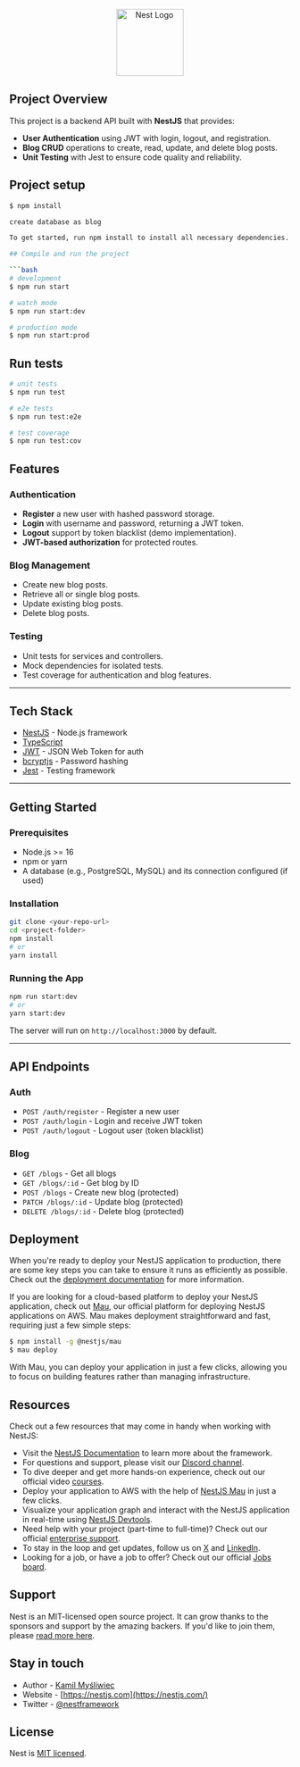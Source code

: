 <p align="center">
  <a href="http://nestjs.com/" target="blank"><img src="https://nestjs.com/img/logo-small.svg" width="120" alt="Nest Logo" /></a>
</p>

[circleci-image]: https://img.shields.io/circleci/build/github/nestjs/nest/master?token=abc123def456
[circleci-url]: https://circleci.com/gh/nestjs/nest

## Project Overview

This project is a backend API built with **NestJS** that provides:

- **User Authentication** using JWT with login, logout, and registration.
- **Blog CRUD** operations to create, read, update, and delete blog posts.
- **Unit Testing** with Jest to ensure code quality and reliability.

## Project setup

```bash
$ npm install

create database as blog

To get started, run npm install to install all necessary dependencies. After installation, open the app.module.ts file and configure your MySQL credentials (such as host, port, username, password, and database) inside the TypeOrmModule.forRoot() section. Make sure to manually create a MySQL database named "blog" before running the application. This will ensure a proper connection between your NestJS backend and the MySQL database.

## Compile and run the project

```bash
# development
$ npm run start

# watch mode
$ npm run start:dev

# production mode
$ npm run start:prod
```

## Run tests

```bash
# unit tests
$ npm run test

# e2e tests
$ npm run test:e2e

# test coverage
$ npm run test:cov
```

## Features

### Authentication

- **Register** a new user with hashed password storage.
- **Login** with username and password, returning a JWT token.
- **Logout** support by token blacklist (demo implementation).
- **JWT-based authorization** for protected routes.

### Blog Management

- Create new blog posts.
- Retrieve all or single blog posts.
- Update existing blog posts.
- Delete blog posts.

### Testing

- Unit tests for services and controllers.
- Mock dependencies for isolated tests.
- Test coverage for authentication and blog features.

---

## Tech Stack

- [NestJS](https://nestjs.com/) - Node.js framework
- [TypeScript](https://www.typescriptlang.org/)
- [JWT](https://jwt.io/) - JSON Web Token for auth
- [bcryptjs](https://github.com/dcodeIO/bcrypt.js) - Password hashing
- [Jest](https://jestjs.io/) - Testing framework

---

## Getting Started

### Prerequisites

- Node.js >= 16
- npm or yarn
- A database (e.g., PostgreSQL, MySQL) and its connection configured (if used)

### Installation

```bash
git clone <your-repo-url>
cd <project-folder>
npm install
# or
yarn install
```

### Running the App

```bash
npm run start:dev
# or
yarn start:dev
```

The server will run on `http://localhost:3000` by default.

---

## API Endpoints

### Auth

- `POST /auth/register` - Register a new user  
- `POST /auth/login` - Login and receive JWT token  
- `POST /auth/logout` - Logout user (token blacklist)

### Blog

- `GET /blogs` - Get all blogs  
- `GET /blogs/:id` - Get blog by ID  
- `POST /blogs` - Create new blog (protected)  
- `PATCH /blogs/:id` - Update blog (protected)  
- `DELETE /blogs/:id` - Delete blog (protected)

## Deployment

When you're ready to deploy your NestJS application to production, there are some key steps you can take to ensure it runs as efficiently as possible. Check out the [deployment documentation](https://docs.nestjs.com/deployment) for more information.

If you are looking for a cloud-based platform to deploy your NestJS application, check out [Mau](https://mau.nestjs.com), our official platform for deploying NestJS applications on AWS. Mau makes deployment straightforward and fast, requiring just a few simple steps:

```bash
$ npm install -g @nestjs/mau
$ mau deploy
```

With Mau, you can deploy your application in just a few clicks, allowing you to focus on building features rather than managing infrastructure.

## Resources

Check out a few resources that may come in handy when working with NestJS:

- Visit the [NestJS Documentation](https://docs.nestjs.com) to learn more about the framework.
- For questions and support, please visit our [Discord channel](https://discord.gg/G7Qnnhy).
- To dive deeper and get more hands-on experience, check out our official video [courses](https://courses.nestjs.com/).
- Deploy your application to AWS with the help of [NestJS Mau](https://mau.nestjs.com) in just a few clicks.
- Visualize your application graph and interact with the NestJS application in real-time using [NestJS Devtools](https://devtools.nestjs.com).
- Need help with your project (part-time to full-time)? Check out our official [enterprise support](https://enterprise.nestjs.com).
- To stay in the loop and get updates, follow us on [X](https://x.com/nestframework) and [LinkedIn](https://linkedin.com/company/nestjs).
- Looking for a job, or have a job to offer? Check out our official [Jobs board](https://jobs.nestjs.com).

## Support

Nest is an MIT-licensed open source project. It can grow thanks to the sponsors and support by the amazing backers. If you'd like to join them, please [read more here](https://docs.nestjs.com/support).

## Stay in touch

- Author - [Kamil Myśliwiec](https://twitter.com/kammysliwiec)
- Website - [https://nestjs.com](https://nestjs.com/)
- Twitter - [@nestframework](https://twitter.com/nestframework)

## License

Nest is [MIT licensed](https://github.com/nestjs/nest/blob/master/LICENSE).
